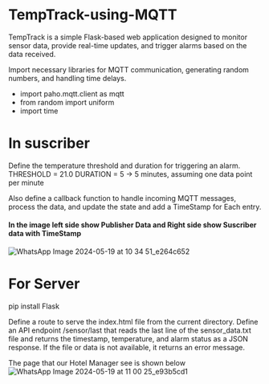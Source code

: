 # TempTrack-using-MQTT

TempTrack is a simple Flask-based web application designed to monitor sensor data, provide real-time updates, and trigger alarms based on the data received.

Import necessary libraries for MQTT communication, generating random numbers, and handling time delays.
* import paho.mqtt.client as mqtt
* from random import uniform
* import time

# In suscriber
Define the temperature threshold and duration for triggering an alarm.
THRESHOLD = 21.0
DURATION = 5    -> 5 minutes, assuming one data point per minute

Also define a callback function to handle incoming MQTT messages, process the data, and update the state and add a TimeStamp for Each entry.

#### In the image left side show Publisher Data and Right side show Suscriber data with TimeStamp
![WhatsApp Image 2024-05-19 at 10 34 51_e264c652](https://github.com/TusharJoon1/TempTrack-using-MQTT/assets/131438804/893721c2-7a62-48db-8685-657478e3be37)

# For Server
pip install Flask

Define a route to serve the index.html file from the current directory.
Define an API endpoint /sensor/last that reads the last line of the sensor_data.txt file and returns the timestamp, temperature, and alarm status as a JSON response. If the file or data is not available, it returns an error message.

The page that our Hotel Manager see is shown below
![WhatsApp Image 2024-05-19 at 11 00 25_e93b5cd1](https://github.com/TusharJoon1/TempTrack-using-MQTT/assets/131438804/29de311b-fa14-4eae-9835-d1141af98cf9)
